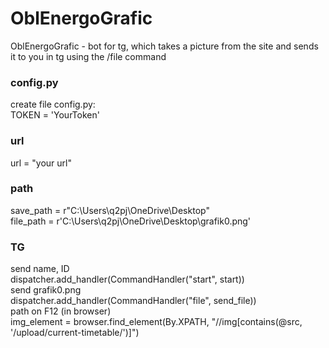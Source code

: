 # OblEnergoGrafic
OblEnergoGrafic - bot for tg, which takes a picture from the site and sends it to you in tg using the /file command  
### config.py
create file config.py:  
TOKEN = 'YourToken'  
### url
url = "your url"  
### path
save_path = r"C:\Users\q2pj\OneDrive\Desktop"  
file_path = r'C:\Users\q2pj\OneDrive\Desktop\grafik0.png'  
### TG
send name, ID  
dispatcher.add_handler(CommandHandler("start", start))  
send grafik0.png  
dispatcher.add_handler(CommandHandler("file", send_file))  
path on F12 (in browser)  
img_element = browser.find_element(By.XPATH, "//img[contains(@src, '/upload/current-timetable/')]")  
